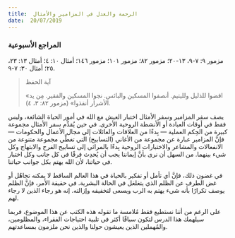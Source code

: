 ```yaml
---
title:  الرحمة والعدل في المزامير والأمثال
date:  20/07/2019
---
```


### المراجع الأسبوعية
مزمور ٩: ٧-٩، ١٣-٢٠؛ مزمور ٨٢؛ مزمور ١٠١؛ مزمور ١٤٦؛ أمثال ١٠: ٤؛ أمثال ١٣: ٢٣، ٢٥؛ أمثال ٣٠: ٧-٩.

> <p>آية الحفظ</p>
> «اقضوا للذليل ولليتيم. أنصفوا المسكين والبائس. نجوا المسكين والفقير. مِن يد الأشرار أنقذوا» (مزمور ٨٢: ٣، ٤).

يصف سفر المزامير وسفر الأمثال اختبار العيش مع الله في أمور الحياة الشائعة، وليس فقط في أوقات العبادة أو الأنشطة الروحية الأخرى. في حين يُقدِّم سفر الأمثال مجموعة كبيرة من الحِكم العملية — بِدءًا من العلاقات والعائلات إلى مجال الأعمال والحكومات — فإنَّ المزامير عبارة عن مجموعة من الأغاني (التسابيح) التي تغطِّي مجموعة متنوعة من الانفعالات والمشاعر والاختبارات الروحية بِدءًا بالمراثي إلى تسابيح الفرح والابتهاج وكل شيء بينهما. من السهل أن نرى بأنَّ إيماننا يجب أن يُحدِث فرقًا في كل جانب وكل اختبار في حياتنا، لأن الله يهتم بكل جوانب حياتنا.

في غضون ذلك، فإنَّ أي تأمل أو تفكير بالحياة في هذا العالم الساقط لا يمكنه تجاهُل أو غض الطرف عن الظلم الذي يتغلغل في الحالة البشرية. في حقيقة الأمر، فإنَّ الظلم يوصف تكرارًا بأنه شيء يهتم به الرب ويسعى لتخفيفه وإزالته. إنه هو رجاء الذين لا رجاء لهم.

على الرغم من أننا نستطيع فقط مُلامسة ما تقوله هذه الكتب عن هذا الموضوع، فربما سيلهمك هذا الدرس لتكون سباقًا أكثر في تلبية احتياجات الفقراء، والمظلومين، والمُهملين الذين يعيشون حولنا والذين نحن ملزمون بمساعدتهم.